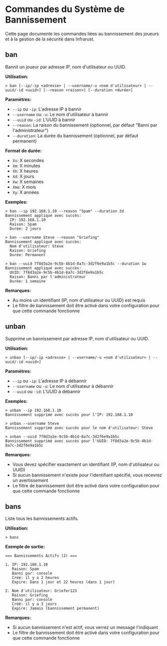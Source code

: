 
# Commandes du Système de Bannissement

Cette page documente les commandes liées au bannissement des joueurs et à la gestion de la sécurité dans Infrarust.

## ban

Bannit un joueur par adresse IP, nom d'utilisateur ou UUID.

**Utilisation:**
```
> ban [--ip/-ip <adresse> | --username/-u <nom d'utilisateur> | --uuid/-id <uuid>] [--reason <raison>] [--duration <durée>]
```

**Paramètres:**
- `--ip` ou `-ip`: L'adresse IP à bannir
- `--username` ou `-u`: Le nom d'utilisateur à bannir
- `--uuid` ou `-id`: L'UUID à bannir
- `--reason`: La raison du bannissement (optionnel, par défaut "Banni par l'administrateur")
- `--duration`: La durée du bannissement (optionnel, par défaut permanent)

**Format de durée:**
- `Xs`: X secondes
- `Xm`: X minutes
- `Xh`: X heures
- `Xd`: X jours
- `Xw`: X semaines
- `Xmo`: X mois
- `Xy`: X années

**Exemples:**
```
> ban --ip 192.168.1.10 --reason "Spam" --duration 2d
Bannissement appliqué avec succès:
  IP: 192.168.1.10
  Raison: Spam
  Durée: 2 jours

> ban --username Steve --reason "Griefing"
Bannissement appliqué avec succès:
  Nom d'utilisateur: Steve
  Raison: Griefing
  Durée: Permanent

> ban --uuid 7f8d3a2e-9c5b-4b1d-8a7c-3d2f6e9a1b5c --duration 1w
Bannissement appliqué avec succès:
  UUID: 7f8d3a2e-9c5b-4b1d-8a7c-3d2f6e9a1b5c
  Raison: Banni par l'administrateur
  Durée: 1 semaine
```

**Remarques:**
- Au moins un identifiant (IP, nom d'utilisateur ou UUID) est requis
- Le filtre de bannissement doit être activé dans votre configuration pour que cette commande fonctionne

## unban

Supprime un bannissement par adresse IP, nom d'utilisateur ou UUID.

**Utilisation:**
```
> unban [--ip/-ip <adresse> | --username/-u <nom d'utilisateur> | --uuid/-id <uuid>]
```

**Paramètres:**
- `--ip` ou `-ip`: L'adresse IP à débannir
- `--username` ou `-u`: Le nom d'utilisateur à débannir
- `--uuid` ou `-id`: L'UUID à débannir

**Exemples:**
```
> unban --ip 192.168.1.10
Bannissement supprimé avec succès pour l'IP: 192.168.1.10

> unban --username Steve
Bannissement supprimé avec succès pour le nom d'utilisateur: Steve

> unban --uuid 7f8d3a2e-9c5b-4b1d-8a7c-3d2f6e9a1b5c
Bannissement supprimé avec succès pour l'UUID: 7f8d3a2e-9c5b-4b1d-8a7c-3d2f6e9a1b5c
```

**Remarques:**
- Vous devez spécifier exactement un identifiant (IP, nom d'utilisateur ou UUID)
- Si aucun bannissement n'existe pour l'identifiant spécifié, vous recevrez un avertissement
- Le filtre de bannissement doit être activé dans votre configuration pour que cette commande fonctionne

## bans

Liste tous les bannissements actifs.

**Utilisation:**
```
> bans
```

**Exemple de sortie:**
```
=== Bannissements Actifs (2) ===

1. IP: 192.168.1.10
   Raison: Spam
   Banni par: console
   Créé: il y a 2 heures
   Expire: Dans 1 jour et 22 heures (dans 1 jour)

2. Nom d'utilisateur: Griefer123
   Raison: Griefing
   Banni par: console
   Créé: il y a 3 jours
   Expire: Jamais (bannissement permanent)
```

**Remarques:**
- Si aucun bannissement n'est actif, vous verrez un message l'indiquant
- Le filtre de bannissement doit être activé dans votre configuration pour que cette commande fonctionne
